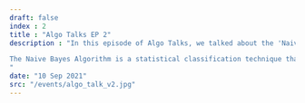 ```yaml
---
draft: false
index : 2
title : "Algo Talks EP 2"
description : "In this episode of Algo Talks, we talked about the 'Naive Bayes Algorithm' which expands upon the idea of Bayes' Theorem and its implications.

The Naive Bayes Algorithm is a statistical classification technique that is based on the Bayes Theorem that is used in sentiment analysis, spam filtering, recommendation systems, and other applications.
"
date: "10 Sep 2021"
src: "/events/algo_talk_v2.jpg"
---
```

